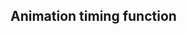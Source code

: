 ## Animation timing function

<!-- <values.animationTimingFunction> -->
<!-- </values.animationTimingFunction> -->

<!-- <variants.animationTimingFunction> -->
<!-- </variants.animationTimingFunction> -->